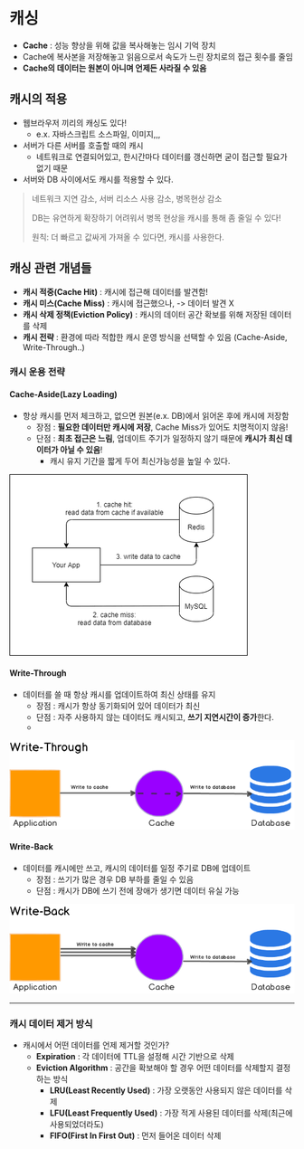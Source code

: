 # 캐싱
- **Cache** : 성능 향상을 위해 값을 복사해놓는 임시 기억 장치
- Cache에 복사본을 저장해놓고 읽음으로서 속도가 느린 장치로의 접근 횟수를 줄임
- **Cache의 데이터는 원본이 아니며 언제든 사라질 수 있음**

## 캐시의 적용

- 웹브라우저 끼리의 캐싱도 있다! 
  - e.x. 자바스크립트 소스파일, 이미지,,,
- 서버가 다른 서버를 호출할 때의 캐시
  - 네트워크로 연결되어있고, 한시간마다 데이터를 갱신하면 굳이 접근할 필요가 없기 때문
- 서버와 DB 사이에서도 캐시를 적용할 수 있다.


> 네트워크 지연 감소, 서버 리소스 사용 감소, 병목현상 감소
> 
> DB는 유연하게 확장하기 어려워서 병목 현상을 캐시를 통해 좀 줄일 수 있다!
> 
> 원칙: 더 빠르고 값싸게 가져올 수 있다면, 캐시를 사용한다.

## 캐싱 관련 개념들
- **캐시 적중(Cache Hit)** : 캐시에 접근해 데이터를 발견함!
- **캐시 미스(Cache Miss)** : 캐시에 접근했으나, -> 데이터 발견 X 
- **캐시 삭제 정책(Eviction Policy)** : 캐시의 데이터 공간 확보를 위해 저장된 데이터를 삭제
- **캐시 전략** : 환경에 따라 적합한 캐시 운영 방식을 선택할 수 있음 (Cache-Aside, Write-Through..)

### 캐시 운용 전략

#### Cache-Aside(Lazy Loading)
- 항상 캐시를 먼저 체크하고, 없으면 원본(e.x. DB)에서 읽어온 후에 캐시에 저장함
  - 장점 : **필요한 데이터만 캐시에 저장**, Cache Miss가 있어도 치명적이지 않음!
  - 단점 : **최초 접근은 느림**, 업데이트 주기가 일정하지 않기 때문에 **캐시가 최신 데이터가 아닐 수 있음**!
    - 캐시 유지 기간을 짧게 두어 최신가능성을 높일 수 있다.


![cache-aside.png](IMAGE/cache-aside.png)

#### Write-Through
- 데이터를 쓸 때 항상 캐시를 업데이트하여 최신 상태를 유지
  - 장점 : 캐시가 항상 동기화되어 있어 데이터가 최신
  - 단점 : 자주 사용하지 않는 데이터도 캐시되고, **쓰기 지연시간이 증가**한다.
  - 
![write-through.png](IMAGE/write-through.png)


#### Write-Back
- 데이터를 캐시에만 쓰고, 캐시의 데이터를 일정 주기로 DB에 업데이트
  - 장점 : 쓰기가 많은 경우 DB 부하를 줄일 수 있음
  - 단점 : 캐시가 DB에 쓰기 전에 장애가 생기면 데이터 유실 가능

![write-back.png](IMAGE/write-back.png)

---

### 캐시 데이터 제거 방식
- 캐시에서 어떤 데이터를 언제 제거할 것인가? 
  - **Expiration** : 각 데이터에 TTL을 설정해 시간 기반으로 삭제
  - **Eviction Algorithm** : 공간을 확보해야 할 경우 어떤 데이터를 삭제할지 결정하는 방식
    - **LRU(Least Recently Used)** : 가장 오랫동안 사용되지 않은 데이터를 삭제
    - **LFU(Least Frequently Used)** : 가장 적게 사용된 데이터를 삭제(최근에 사용되었더라도)
    - **FIFO(First In First Out)** : 먼저 들어온 데이터 삭제

